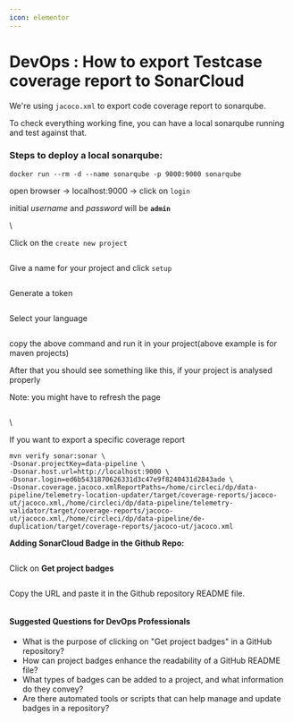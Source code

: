 ```yaml
---
icon: elementor
---
```


# DevOps : How to export Testcase coverage report to SonarCloud

We're using `jacoco.xml` to export code coverage report to sonarqube.

To check everything working fine, you can have a local sonarqube running and test against that.

### Steps to deploy a local sonarqube: <a href="#howtoexporttestcasecoveragereporttosonarcloud-stepstodeployalocalsonarqube" id="howtoexporttestcasecoveragereporttosonarcloud-stepstodeployalocalsonarqube"></a>

`docker run --rm -d --name sonarqube -p 9000:9000 sonarqube`

open browser → localhost:9000 → click on `login`

initial _username_ and _password_ will be **`admin`**

\\

Click on the `create new project`

<figure><img src="../../../../../.gitbook/assets/image001.png" alt=""><figcaption></figcaption></figure>

Give a name for your project and click `setup`

<figure><img src="../../../../../.gitbook/assets/image003.png" alt=""><figcaption></figcaption></figure>

Generate a token

<figure><img src="../../../../../.gitbook/assets/image005.png" alt=""><figcaption></figcaption></figure>

Select your language

<figure><img src="../../../../../.gitbook/assets/image007.png" alt=""><figcaption></figcaption></figure>

copy the above command and run it in your project(above example is for maven projects)

After that you should see something like this, if your project is analysed properly

Note: you might have to refresh the page

<figure><img src="../../../../../.gitbook/assets/image011.png" alt=""><figcaption></figcaption></figure>

\\

If you want to export a specific coverage report

```
mvn verify sonar:sonar \
-Dsonar.projectKey=data-pipeline \
-Dsonar.host.url=http://localhost:9000 \
-Dsonar.login=ed6b5431870626331d3c47e9f8240431d2843ade \
-Dsonar.coverage.jacoco.xmlReportPaths=/home/circleci/dp/data-pipeline/telemetry-location-updater/target/coverage-reports/jacoco-ut/jacoco.xml,/home/circleci/dp/data-pipeline/telemetry-validator/target/coverage-reports/jacoco-ut/jacoco.xml,/home/circleci/dp/data-pipeline/de-duplication/target/coverage-reports/jacoco-ut/jacoco.xml
```

**Adding SonarCloud Badge in the Github Repo:**

<figure><img src="../../../../../.gitbook/assets/image012.jpg" alt=""><figcaption></figcaption></figure>

Click on **Get project badges**

<figure><img src="../../../../../.gitbook/assets/image013.png" alt=""><figcaption></figcaption></figure>

Copy the URL and paste it in the Github repository README file.

<figure><img src="../../../../../.gitbook/assets/image016.jpg" alt=""><figcaption></figcaption></figure>

#### Suggested Questions for DevOps Professionals

* What is the purpose of clicking on "Get project badges" in a GitHub repository?
* How can project badges enhance the readability of a GitHub README file?
* What types of badges can be added to a project, and what information do they convey?
* Are there automated tools or scripts that can help manage and update badges in a repository?
